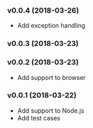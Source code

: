 ### v0.0.4 (2018-03-26)

- Add exception handling

### v0.0.3 (2018-03-23)

### v0.0.2 (2018-03-23)

- Add support to browser

### v0.0.1 (2018-03-22)

- Add support to Node.js
- Add test cases
